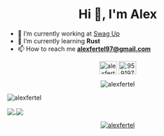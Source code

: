 <h1 align="center">Hi 👋, I'm Alex</h1>

- 🔭 I’m currently working at [Swag Up](swagup.com)
- 🌱 I’m currently learning **Rust**
- 📫 How to reach me **alexfertel97@gmail.com**

<p align="center">
<a href="https://linkedin.com/in/alexfertel" target="blank"><img align="center" src="https://raw.githubusercontent.com/rahuldkjain/github-profile-readme-generator/master/src/images/icons/Social/linked-in-alt.svg" alt="alexfertel" height="30" width="40" /></a>
<a href="https://stackoverflow.com/users/9591973" target="blank"><img align="center" src="https://raw.githubusercontent.com/rahuldkjain/github-profile-readme-generator/master/src/images/icons/Social/stack-overflow.svg" alt="9591973" height="30" width="40" /></a>
</p>

<p align="center"> <img src="https://komarev.com/ghpvc/?username=alexfertel&label=Views&color=lightgrey&style=flat-square" alt="alexfertel" /> </p>
<p><img align="center" src="https://github-readme-streak-stats.herokuapp.com/?user=alexfertel&theme=omni&hide_border=true" alt="alexfertel" /></p>
<a href="https://github.com/anuraghazra/github-readme-stats">
  <img align="center" src="https://github-readme-stats.vercel.app/api?username=alexfertel&theme=omni&show_icons=true&count_private=true&hide_border=true" />
</a>
<a href="https://github.com/anuraghazra/github-readme-stats">
  <img align="center" src="https://github-readme-stats.vercel.app/api/top-langs/?username=alexfertel&layout=compact&langs_count=8&theme=omni&hide_border=true" />
</a>
<p align="center"> <a href="https://github.com/ryo-ma/github-profile-trophy"><img src="https://github-profile-trophy.vercel.app/?username=alexfertel" alt="alexfertel" /></a> </p>
